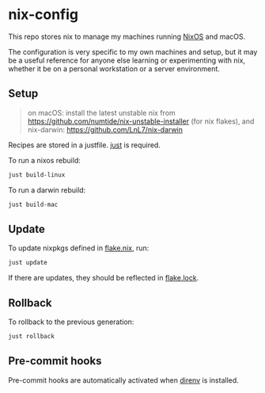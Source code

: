 # nix-config

This repo stores nix to manage my machines running [NixOS](https://nixos.org/) and macOS.

The configuration is very specific to my own machines and setup, but it may be a useful reference for anyone else learning or experimenting with nix, whether it be on a personal workstation or a server environment.

## Setup

> on macOS: install the latest unstable nix from https://github.com/numtide/nix-unstable-installer (for nix flakes),
> and nix-darwin: https://github.com/LnL7/nix-darwin

Recipes are stored in a justfile. [just](https://github.com/casey/just) is required.

To run a nixos rebuild:

```sh
just build-linux
```

To run a darwin rebuild:

```sh
just build-mac
```

## Update

To update nixpkgs defined in [flake.nix](./flake.nix), run:

```sh
just update
```

If there are updates, they should be reflected in [flake.lock](./flake.lock).

## Rollback

To rollback to the previous generation:

```sh
just rollback
```

## Pre-commit hooks

Pre-commit hooks are automatically activated when [direnv](https://github.com/direnv/direnv) is installed.
